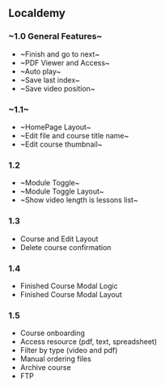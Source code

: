 ## Localdemy

### ~1.0 General Features~

- ~Finish and go to next~
- ~PDF Viewer and Access~
- ~Auto play~
- ~Save last index~
- ~Save video position~

### ~1.1~

- ~HomePage Layout~
- ~Edit file and course title name~
- ~Edit course thumbnail~

### 1.2

- ~Module Toggle~
- ~Module Toggle Layout~
- ~Show video length is lessons list~

### 1.3
- Course and Edit Layout
- Delete course confirmation

### 1.4

- Finished Course Modal Logic
- Finished Course Modal Layout


### 1.5

- Course onboarding
- Access resource (pdf, text, spreadsheet)
- Filter by type (video and pdf)
- Manual ordering files
- Archive course
- FTP
